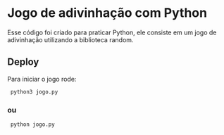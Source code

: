 
# Jogo de adivinhação com Python
Esse código foi criado para praticar Python, ele consiste em um jogo de adivinhação utilizando a biblioteca  random.



## Deploy

Para iniciar o jogo rode:

```bash
 python3 jogo.py
```
### ou

```bash
 python jogo.py
```


